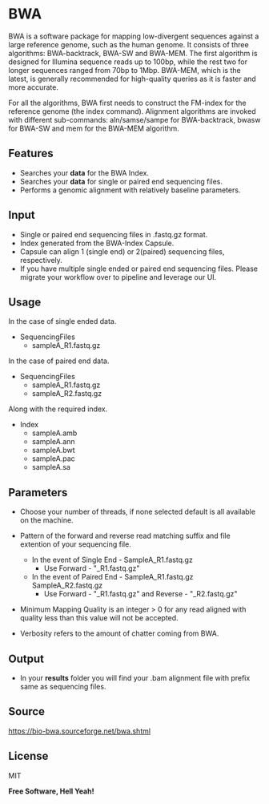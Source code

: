# BWA 

BWA is a software package for mapping low-divergent sequences against a large reference genome, such as the human genome. It consists of three algorithms: BWA-backtrack, BWA-SW and BWA-MEM. The first algorithm is designed for Illumina sequence reads up to 100bp, while the rest two for longer sequences ranged from 70bp to 1Mbp. BWA-MEM, which is the latest, is generally recommended for high-quality queries as it is faster and more accurate.

For all the algorithms, BWA first needs to construct the FM-index for the reference genome (the index command). Alignment algorithms are invoked with different sub-commands: aln/samse/sampe for BWA-backtrack, bwasw for BWA-SW and mem for the BWA-MEM algorithm.


## Features

- Searches your **data** for the BWA Index.
- Searches your **data** for single or paired end sequencing files.
- Performs a genomic alignment with relatively baseline parameters.

## Input

- Single or paired end sequencing files in .fastq.gz format.
- Index generated from the BWA-Index Capsule.
- Capsule can align 1 (single end) or 2(paired) sequencing files, respectively. 
- If you have multiple single ended or paired end sequencing files. Please migrate your workflow over to pipeline and leverage our UI.
 
## Usage

In the case of single ended data. 

- SequencingFiles
   - sampleA_R1.fastq.gz

In the case of paired end data. 

- SequencingFiles
   - sampleA_R1.fastq.gz
   - sampleA_R2.fastq.gz

Along with the required index.

- Index
   - sampleA.amb
   - sampleA.ann
   - sampleA.bwt
   - sampleA.pac
   - sampleA.sa

## Parameters 

- Choose your number of threads, if none selected default is all available on the machine. 
- Pattern of the forward and reverse read matching suffix and file extention of your sequencing file. 
   - In the event of Single End - SampleA_R1.fastq.gz
      - Use Forward - "_R1.fastq.gz"
   - In the event of Paired End - SampleA_R1.fastq.gz SampleA_R2.fastq.gz
      - Use Forward - "_R1.fastq.gz" and Reverse - "_R2.fastq.gz"

- Minimum Mapping Quality is an integer > 0 for any read aligned with quality less than this value will not be accepted.
- Verbosity refers to the amount of chatter coming from BWA. 

## Output

- In your **results** folder you will find your .bam alignment file with prefix same as sequencing files.

## Source

https://bio-bwa.sourceforge.net/bwa.shtml

## License

MIT

**Free Software, Hell Yeah!**

[//]: # (These are reference links used in the body of this note and get stripped out when the markdown processor does its job. There is no need to format nicely because it shouldn't be seen. Thanks SO - http://stackoverflow.com/questions/4823468/store-comments-in-markdown-syntax)

   [dill]: <https://github.com/joemccann/dillinger>
   [git-repo-url]: <https://github.com/joemccann/dillinger.git>
   [john gruber]: <http://daringfireball.net>
   [df1]: <http://daringfireball.net/projects/markdown/>
   [markdown-it]: <https://github.com/markdown-it/markdown-it>
   [Ace Editor]: <http://ace.ajax.org>
   [node.js]: <http://nodejs.org>
   [Twitter Bootstrap]: <http://twitter.github.com/bootstrap/>
   [jQuery]: <http://jquery.com>
   [@tjholowaychuk]: <http://twitter.com/tjholowaychuk>
   [express]: <http://expressjs.com>
   [AngularJS]: <http://angularjs.org>
   [Gulp]: <http://gulpjs.com>

   [PlDb]: <https://github.com/joemccann/dillinger/tree/master/plugins/dropbox/README.md>
   [PlGh]: <https://github.com/joemccann/dillinger/tree/master/plugins/github/README.md>
   [PlGd]: <https://github.com/joemccann/dillinger/tree/master/plugins/googledrive/README.md>
   [PlOd]: <https://github.com/joemccann/dillinger/tree/master/plugins/onedrive/README.md>
   [PlMe]: <https://github.com/joemccann/dillinger/tree/master/plugins/medium/README.md>
   [PlGa]: <https://github.com/RahulHP/dillinger/blob/master/plugins/googleanalytics/README.md>
